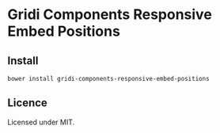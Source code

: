 # Gridi Components Responsive Embed Positions

## Install
`bower install gridi-components-responsive-embed-positions`

## Licence

Licensed under MIT.
